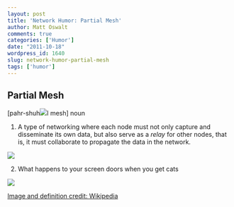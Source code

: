 ```yaml
---
layout: post
title: 'Network Humor: Partial Mesh'
author: Matt Oswalt
comments: true
categories: ['Humor']
date: "2011-10-18"
wordpress_id: 1640
slug: network-humor-partial-mesh
tags: ['humor']
---
```



## Partial Mesh

[pahr-shuh![](http://sp.dictionary.com/dictstatic/dictionary/graphics/luna/thinsp.png)l mesh]
noun

1. A type of networking where each node must not only capture and disseminate its own data, but also serve as a _relay_ for other nodes, that is, it must collaborate to propagate the data in the network.

[![](https://upload.wikimedia.org/wikipedia/commons/8/8d/NetworkTopology-Mesh.png)](http://en.wikipedia.org/wiki/Mesh_networking)

2. What happens to your screen doors when you get cats

[![](/assets/2011/10/TornScreen1.jpg)](/assets/2011/10/TornScreen1.jpg)

[Image and definition credit: Wikipedia](https://en.wikipedia.org/wiki/Mesh_networking)
